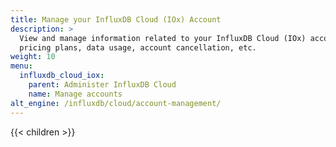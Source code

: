 ```yaml
---
title: Manage your InfluxDB Cloud (IOx) Account
description: >
  View and manage information related to your InfluxDB Cloud (IOx) account such as
  pricing plans, data usage, account cancellation, etc.
weight: 10
menu:
  influxdb_cloud_iox:
    parent: Administer InfluxDB Cloud
    name: Manage accounts
alt_engine: /influxdb/cloud/account-management/
---
```


{{< children >}}
